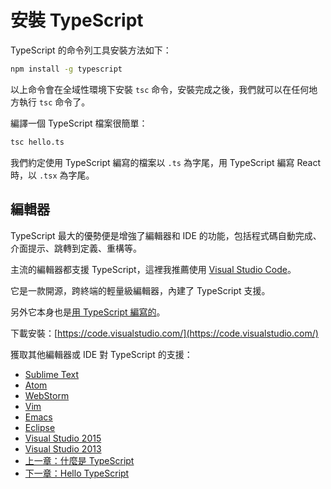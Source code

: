 # 安裝 TypeScript

TypeScript 的命令列工具安裝方法如下：

```bash
npm install -g typescript
```

以上命令會在全域性環境下安裝 `tsc` 命令，安裝完成之後，我們就可以在任何地方執行 `tsc` 命令了。

編譯一個 TypeScript 檔案很簡單：

```bash
tsc hello.ts
```

我們約定使用 TypeScript 編寫的檔案以 `.ts` 為字尾，用 TypeScript 編寫 React 時，以 `.tsx` 為字尾。

## 編輯器

TypeScript 最大的優勢便是增強了編輯器和 IDE 的功能，包括程式碼自動完成、介面提示、跳轉到定義、重構等。

主流的編輯器都支援 TypeScript，這裡我推薦使用 [Visual Studio Code](https://code.visualstudio.com/)。

它是一款開源，跨終端的輕量級編輯器，內建了 TypeScript 支援。

另外它本身也是[用 TypeScript 編寫的](https://github.com/Microsoft/vscode/)。

下載安裝：[https://code.visualstudio.com/](https://code.visualstudio.com/)

獲取其他編輯器或 IDE 對 TypeScript 的支援：

* [Sublime Text](https://github.com/Microsoft/TypeScript-Sublime-Plugin)
* [Atom](https://atom.io/packages/atom-typescript)
* [WebStorm](https://www.jetbrains.com/webstorm/)
* [Vim](https://github.com/Microsoft/TypeScript/wiki/TypeScript-Editor-Support#vim)
* [Emacs](https://github.com/ananthakumaran/tide)
* [Eclipse](https://github.com/palantir/eclipse-typescript)
* [Visual Studio 2015](https://www.microsoft.com/en-us/download/details.aspx?id=48593)
* [Visual Studio 2013](https://www.microsoft.com/en-us/download/details.aspx?id=48739)
* [上一章：什麼是 TypeScript](what-is-typescript.md)
* [下一章：Hello TypeScript](hello-typescript.md)

